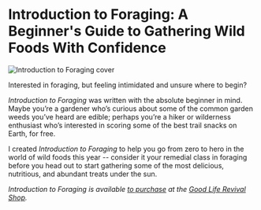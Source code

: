 # Introduction to Foraging: A Beginner's Guide to Gathering Wild Foods With Confidence

![Introduction to Foraging cover](/introforaging.jpg)

Interested in foraging, but feeling intimidated and unsure where to begin?

*Introduction to Foraging* was written with the absolute beginner in mind. Maybe you’re a gardener who’s curious about some of the common garden weeds you’ve heard are edible; perhaps you’re a hiker or wilderness enthusiast who’s interested in scoring some of the best trail snacks on Earth, for free. 

I created *Introduction to Foraging* to help you go from zero to hero in the world of wild foods this year -- consider it your remedial class in foraging before you head out to start gathering some of the most delicious, nutritious, and abundant treats under the sun.

*Introduction to Foraging is available [to purchase](http://thegoodliferevival.com/shop/foraging) at the [Good Life Revival Shop](http://thegoodliferevival.com/shop).*
